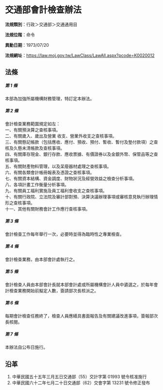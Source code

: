 # 交通部會計檢查辦法




**法規類別**：行政＞交通部＞交通通用目

**法規位階**：命令

**異動日期**：1973/07/20  

**法規網址**：https://law.moj.gov.tw/LawClass/LawAll.aspx?pcode=K0020012



## 法條
##### 第 1 條
本部為加強所屬機構財務管理，特訂定本辦法。

##### 第 2 條
會計檢查業務範圍規定如左：  
一、有關預決算之查核事項。  
二、有關歲入、歲出及營業  收支、營業外收支之查核事項。  
三、有關懸記帳款（包括應收、應付、預收、預付、暫收、暫付及墊付款項）之查核及久懸未清帳款及查核事項。  
四、有關庫存現金、銀行存款、應收票據、有價證券以及金銀外幣、保管品等之查核事項。  
五、有關財產物料管理，以及呆廢器材處理之查核事項。  
六、有關各類會計帳冊報表及憑證之查核事項。  
七、有關資本結構、資金調度、財物狀況及經營效益之檢查分析事項。  
八、各項計畫工作衡量分析事項。  
九、有關員工福利實施及員工福利會收支之查核事項。  
十、有關行政院、立法院及審計部對預、決算決議辦理事項或審核意見執行辦理情形之查核事項。  
十一、其他有關財務會計工作應行查核事項。

##### 第 3 條
會計檢查工作每年舉行一次，必要時並得為臨時性之專業檢查。

##### 第 4 條
會計檢查業務，由本部會計處執行之。

##### 第 5 條
會計檢查人員由本部會計長就本部會計處或所屬機構會計人員中遴選之，於每年會計檢查業務開始前擬定人數，簽請部次長核派之。

##### 第 6 條
每期會計檢查任務終了，檢查人員應繕具書面報告及有關建議改進事項，簽報部次長核閱。

##### 第 7 條
本辦法自公布日施行。

## 沿革
1. 中華民國五十五年三月五日交通部（55）交計字第 01993  號令核准施行
1. 中華民國六十二年七月二十日交通部（62）交會字第 13231  號令修正發布
